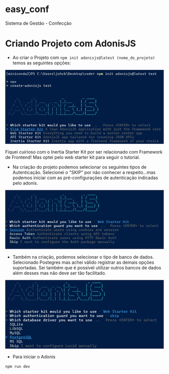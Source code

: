 # easy_conf
Sistema de Gestão - Confecção

# Criando Projeto com AdonisJS
- Ao criar o Projeto com ```npm init adonisjs@latest (nome_do_projeto)``` temos as seguintes opções:

![Opções de Projetos - Selecionado "WEB STARTER KIT"](midias/start_kit_adonis.png)

Fiquei cuirioso com o Inertia Starter Kit por ser relacionado com Framework de Frontend! Mas optei pelo web starter kit para seguir o tutorial.

- Na criação do projeto podemos selecionar os seguintes tipos de Autenticação. Selecionei o "SKIP" por não conhecer a respeito...mas podemos iniciar com as pré-configurações de autenticação indicadas pelo adonis.


![Opções de Autenticação - Selecionado "SKIP"](midias/autentication_conf_adonis.png)


- Também na criação, podemos selecionar o tipo de banco de dados. Selecionado Postegres mas achei válido registrar as demais opções suportadas. Sei também que é possível utilizar outros bancos de dados além desses mas não deve ser tão facilitado.

![Opções de DataBases - Selecionado "PostegreSQL"](midias/database_adonis.png)

- Para iniciar o Adonis 
```
npm run dev
```



